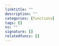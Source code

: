 ```yaml
---
linktitle: ""
description: ""
categories: [functions]
tags: []
ns: ""
signature: []
relatedfuncs: []
---
```

